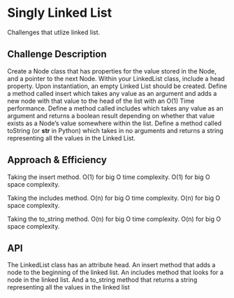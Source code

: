 # Singly Linked List
Challenges that utlize linked list.

## Challenge Description
Create a Node class that has properties for the value stored in the Node, and a pointer to the next Node.
Within your LinkedList class, include a head property. Upon instantiation, an empty Linked List should be created.
Define a method called insert which takes any value as an argument and adds a new node with that value to the head of the list with an O(1) Time performance.
Define a method called includes which takes any value as an argument and returns a boolean result depending on whether that value exists as a Node’s value somewhere within the list.
Define a method called toString (or __str__ in Python) which takes in no arguments and returns a string representing all the values in the Linked List.

## Approach & Efficiency
Taking the insert method.
O(1) for big O time complexity.
O(1) for big O space complexity.

Taking the includes method.
O(n) for big O time complexity.
O(n) for big O space complexity.

Taking the to_string method.
O(n) for big O time complexity.
O(n) for big O space complexity.


## API
The LinkedList class has an attribute head. An insert method that adds a node to the beginning of the linked list. An includes method that looks for a node in the linked list. And a to_string method that returns a string representing all the values in the linked list
